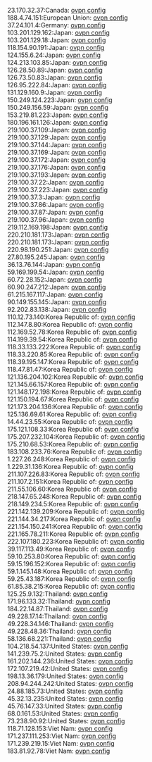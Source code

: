 23.170.32.37:Canada: [ovpn config](vpn/23_170_32_37.ovpn)  
188.4.74.151:European Union: [ovpn config](vpn/188_4_74_151.ovpn)  
37.24.101.4:Germany: [ovpn config](vpn/37_24_101_4.ovpn)  
103.201.129.162:Japan: [ovpn config](vpn/103_201_129_162.ovpn)  
103.201.129.18:Japan: [ovpn config](vpn/103_201_129_18.ovpn)  
118.154.90.191:Japan: [ovpn config](vpn/118_154_90_191.ovpn)  
124.155.6.24:Japan: [ovpn config](vpn/124_155_6_24.ovpn)  
124.213.103.85:Japan: [ovpn config](vpn/124_213_103_85.ovpn)  
126.28.50.89:Japan: [ovpn config](vpn/126_28_50_89.ovpn)  
126.73.50.83:Japan: [ovpn config](vpn/126_73_50_83.ovpn)  
126.95.222.84:Japan: [ovpn config](vpn/126_95_222_84.ovpn)  
131.129.160.9:Japan: [ovpn config](vpn/131_129_160_9.ovpn)  
150.249.124.223:Japan: [ovpn config](vpn/150_249_124_223.ovpn)  
150.249.156.59:Japan: [ovpn config](vpn/150_249_156_59.ovpn)  
153.219.81.223:Japan: [ovpn config](vpn/153_219_81_223.ovpn)  
180.196.161.126:Japan: [ovpn config](vpn/180_196_161_126.ovpn)  
219.100.37.109:Japan: [ovpn config](vpn/219_100_37_109.ovpn)  
219.100.37.129:Japan: [ovpn config](vpn/219_100_37_129.ovpn)  
219.100.37.144:Japan: [ovpn config](vpn/219_100_37_144.ovpn)  
219.100.37.169:Japan: [ovpn config](vpn/219_100_37_169.ovpn)  
219.100.37.172:Japan: [ovpn config](vpn/219_100_37_172.ovpn)  
219.100.37.176:Japan: [ovpn config](vpn/219_100_37_176.ovpn)  
219.100.37.193:Japan: [ovpn config](vpn/219_100_37_193.ovpn)  
219.100.37.22:Japan: [ovpn config](vpn/219_100_37_22.ovpn)  
219.100.37.223:Japan: [ovpn config](vpn/219_100_37_223.ovpn)  
219.100.37.3:Japan: [ovpn config](vpn/219_100_37_3.ovpn)  
219.100.37.86:Japan: [ovpn config](vpn/219_100_37_86.ovpn)  
219.100.37.87:Japan: [ovpn config](vpn/219_100_37_87.ovpn)  
219.100.37.96:Japan: [ovpn config](vpn/219_100_37_96.ovpn)  
219.112.169.198:Japan: [ovpn config](vpn/219_112_169_198.ovpn)  
220.210.181.173:Japan: [ovpn config](vpn/220_210_181_173.ovpn)  
220.210.181.173:Japan: [ovpn config](vpn/220_210_181_173.ovpn)  
220.98.190.251:Japan: [ovpn config](vpn/220_98_190_251.ovpn)  
27.80.195.245:Japan: [ovpn config](vpn/27_80_195_245.ovpn)  
36.13.76.144:Japan: [ovpn config](vpn/36_13_76_144.ovpn)  
59.169.199.54:Japan: [ovpn config](vpn/59_169_199_54.ovpn)  
60.72.28.152:Japan: [ovpn config](vpn/60_72_28_152.ovpn)  
60.90.247.212:Japan: [ovpn config](vpn/60_90_247_212.ovpn)  
61.215.167.117:Japan: [ovpn config](vpn/61_215_167_117.ovpn)  
90.149.155.145:Japan: [ovpn config](vpn/90_149_155_145.ovpn)  
92.202.83.138:Japan: [ovpn config](vpn/92_202_83_138.ovpn)  
110.12.73.140:Korea Republic of: [ovpn config](vpn/110_12_73_140.ovpn)  
112.147.8.80:Korea Republic of: [ovpn config](vpn/112_147_8_80.ovpn)  
112.169.52.78:Korea Republic of: [ovpn config](vpn/112_169_52_78.ovpn)  
114.199.39.54:Korea Republic of: [ovpn config](vpn/114_199_39_54.ovpn)  
118.33.133.222:Korea Republic of: [ovpn config](vpn/118_33_133_222.ovpn)  
118.33.220.85:Korea Republic of: [ovpn config](vpn/118_33_220_85.ovpn)  
118.39.195.147:Korea Republic of: [ovpn config](vpn/118_39_195_147.ovpn)  
118.47.81.47:Korea Republic of: [ovpn config](vpn/118_47_81_47.ovpn)  
121.136.204.102:Korea Republic of: [ovpn config](vpn/121_136_204_102.ovpn)  
121.145.66.157:Korea Republic of: [ovpn config](vpn/121_145_66_157.ovpn)  
121.148.172.198:Korea Republic of: [ovpn config](vpn/121_148_172_198.ovpn)  
121.150.194.67:Korea Republic of: [ovpn config](vpn/121_150_194_67.ovpn)  
121.173.204.136:Korea Republic of: [ovpn config](vpn/121_173_204_136.ovpn)  
125.136.69.61:Korea Republic of: [ovpn config](vpn/125_136_69_61.ovpn)  
14.44.23.55:Korea Republic of: [ovpn config](vpn/14_44_23_55.ovpn)  
175.121.108.33:Korea Republic of: [ovpn config](vpn/175_121_108_33.ovpn)  
175.207.232.104:Korea Republic of: [ovpn config](vpn/175_207_232_104.ovpn)  
175.210.68.53:Korea Republic of: [ovpn config](vpn/175_210_68_53.ovpn)  
183.108.233.76:Korea Republic of: [ovpn config](vpn/183_108_233_76.ovpn)  
1.227.26.248:Korea Republic of: [ovpn config](vpn/1_227_26_248.ovpn)  
1.229.31.136:Korea Republic of: [ovpn config](vpn/1_229_31_136.ovpn)  
211.107.226.83:Korea Republic of: [ovpn config](vpn/211_107_226_83.ovpn)  
211.107.2.151:Korea Republic of: [ovpn config](vpn/211_107_2_151.ovpn)  
211.55.106.60:Korea Republic of: [ovpn config](vpn/211_55_106_60.ovpn)  
218.147.65.248:Korea Republic of: [ovpn config](vpn/218_147_65_248.ovpn)  
218.149.234.5:Korea Republic of: [ovpn config](vpn/218_149_234_5.ovpn)  
221.142.139.209:Korea Republic of: [ovpn config](vpn/221_142_139_209.ovpn)  
221.144.34.217:Korea Republic of: [ovpn config](vpn/221_144_34_217.ovpn)  
221.154.150.241:Korea Republic of: [ovpn config](vpn/221_154_150_241.ovpn)  
221.165.78.211:Korea Republic of: [ovpn config](vpn/221_165_78_211.ovpn)  
222.107.180.223:Korea Republic of: [ovpn config](vpn/222_107_180_223.ovpn)  
39.117.113.49:Korea Republic of: [ovpn config](vpn/39_117_113_49.ovpn)  
59.10.253.80:Korea Republic of: [ovpn config](vpn/59_10_253_80.ovpn)  
59.15.196.152:Korea Republic of: [ovpn config](vpn/59_15_196_152.ovpn)  
59.1.145.148:Korea Republic of: [ovpn config](vpn/59_1_145_148.ovpn)  
59.25.43.187:Korea Republic of: [ovpn config](vpn/59_25_43_187.ovpn)  
61.85.38.215:Korea Republic of: [ovpn config](vpn/61_85_38_215.ovpn)  
125.25.9.132:Thailand: [ovpn config](vpn/125_25_9_132.ovpn)  
171.96.133.32:Thailand: [ovpn config](vpn/171_96_133_32.ovpn)  
184.22.14.87:Thailand: [ovpn config](vpn/184_22_14_87.ovpn)  
49.228.17.14:Thailand: [ovpn config](vpn/49_228_17_14.ovpn)  
49.228.34.146:Thailand: [ovpn config](vpn/49_228_34_146.ovpn)  
49.228.48.36:Thailand: [ovpn config](vpn/49_228_48_36.ovpn)  
58.136.68.221:Thailand: [ovpn config](vpn/58_136_68_221.ovpn)  
104.218.54.137:United States: [ovpn config](vpn/104_218_54_137.ovpn)  
141.239.75.2:United States: [ovpn config](vpn/141_239_75_2.ovpn)  
161.202.144.236:United States: [ovpn config](vpn/161_202_144_236.ovpn)  
172.107.219.42:United States: [ovpn config](vpn/172_107_219_42.ovpn)  
198.13.36.179:United States: [ovpn config](vpn/198_13_36_179.ovpn)  
208.94.244.242:United States: [ovpn config](vpn/208_94_244_242.ovpn)  
24.88.185.73:United States: [ovpn config](vpn/24_88_185_73.ovpn)  
45.32.13.235:United States: [ovpn config](vpn/45_32_13_235.ovpn)  
45.76.147.33:United States: [ovpn config](vpn/45_76_147_33.ovpn)  
68.0.161.53:United States: [ovpn config](vpn/68_0_161_53.ovpn)  
73.238.90.92:United States: [ovpn config](vpn/73_238_90_92.ovpn)  
118.71.128.153:Viet Nam: [ovpn config](vpn/118_71_128_153.ovpn)  
171.237.111.253:Viet Nam: [ovpn config](vpn/171_237_111_253.ovpn)  
171.239.219.15:Viet Nam: [ovpn config](vpn/171_239_219_15.ovpn)  
183.81.92.78:Viet Nam: [ovpn config](vpn/183_81_92_78.ovpn)  
